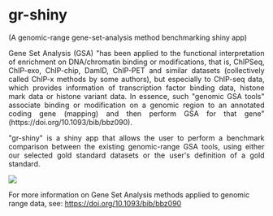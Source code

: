 # gr-shiny
(A genomic-range gene-set-analysis method benchmarking shiny app)

<p align = "justify"> Gene Set Analysis (GSA) "has been applied to the functional interpretation of enrichment on DNA/chromatin binding or modifications, that is, ChIPSeq, ChIP-exo, ChIP-chip, DamID, ChIP-PET and similar datasets (collectively called ChIP-x methods by some authors), but especially to ChIP-seq data, which provides information of transcription factor binding data, histone mark data or histone variant data. In essence, such "genomic GSA tools" associate binding or modification on a genomic region to an annotated coding gene (mapping) and then perform GSA for that gene" (https://doi.org/10.1093/bib/bbz090). </p>

<p align= "justify"> "gr-shiny" is a shiny app that allows the user to perform a benchmark comparison between the existing genomic-range GSA tools, using either our selected gold standard datasets or the user's definition of a gold standard. </p>

![]("./www/GRShinySnapshot.png")

For more information on Gene Set Analysis methods applied to genomic range data, see: https://doi.org/10.1093/bib/bbz090
